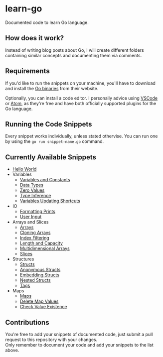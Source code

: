 # learn-go

Documented code to learn Go language.

## How does it work?

Instead of writing blog posts about Go, I will create different folders containing similar concepts and documenting them via comments.<br/>

## Requirements

If you'd like to run the snippets on your machine, you'll have to download and install the [Go binaries](https://golang.org/dl/) from their website.

Optionally, you can install a code editor. I personally advice using [VSCode](https://code.visualstudio.com/) or [Atom](https://atom.io/), as they're free and have both officially supported plugins for the Go language.

## Running the Code Snippets

Every snippet works individually, unless stated othervise. You can run one by using the `go run snippet-name.go` command.

## Currently Available Snippets

- [Hello World](./hello-world/hello-world.go)
- Variables
  - [Variables and Constants](./variables/variables-and-constants.go)
  - [Data Types](./variables/data-types.go)
  - [Zero Values](./variables/zero-values.go)
  - [Type Inference](./variables/inferring-types.go)
  - [Variables Updating Shortcuts](./variables/var-update-shortcuts.go)
- IO
  - [Formatting Prints](./io/formatting-prints.go)
  - [User Input](./io/user-input.go)
- Arrays and Slices
  - [Arrays](./arrays-and-slices/arrays.go)
  - [Cloning Arrays](./arrays-and-slices/cloning-arrays.go)
  - [Index Filtering](./arrays-and-slices/index-filtering.go)
  - [Length and Capacity](./arrays-and-slices/length-and-capacity.go)
  - [Multidimensional Arrays](./arrays-and-slices/multi-dimensional-arrays.go)
  - [Slices](./arrays-and-slices/slices.go)
- Structures
  - [Structs](./structures/struct.go)
  - [Anonymous Structs](./structures/anonymous-structs.go)
  - [Embedding Structs](./structures/embedding-structs.go)
  - [Nested Structs](./structures/nested-structs.go)
  - [Tags](./structures/tags.go)
- Maps
  - [Maps](./maps/maps.go)
  - [Delete Map Values](./maps/delete-items.go)
  - [Check Value Existence](./maps/check-if-item-exists.go)

## Contributions

You're free to add your snippets of documented code, just submit a pull request to this repository with your changes. <br />
Only remember to document your code and add your snippets to the list above.
